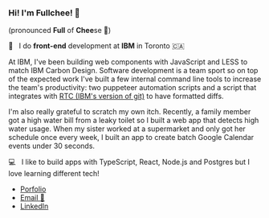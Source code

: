 ### Hi! I'm Fullchee! 👋 
(pronounced **Full** of **Chee**se 🧀)

💼 &nbsp; I do **front-end** development at **IBM** in Toronto 🇨🇦

<!--
**Fullchee/Fullchee** is a ✨ _special_ ✨ repository because its `README.md` (this file) appears on your GitHub profile.

- 🔭 I’m currently working on ...
- 🌱 I’m currently learning ...
- 👯 I’m looking to collaborate on ...
- 🤔 I’m looking for help with ...
- 💬 Ask me about ...
- 📫 How to reach me: ...
- 😄 Pronouns: ...
- ⚡ Fun fact: ...
-->



At IBM, I've been building web components with JavaScript and LESS to match IBM Carbon Design. Software development is a team sport so on top of the expected work I've built a few internal command line tools to increase the team's productivity: two puppeteer automation scripts and a script that integrates with [RTC (IBM's version of git)](https://jazz.net/products/workflow-management/) to have formatted diffs.

I'm also really grateful to scratch my own itch. Recently, a family member got a high water bill from a leaky toilet so I built a web app that detects high water usage. When my sister worked at a supermarket and only got her schedule once every week, I built an app to create batch Google Calendar events under 30 seconds.

💻 &nbsp; I like to build apps with TypeScript, React, Node.js and Postgres but I love learning different tech!

- [Porfolio](https://fullchee.com)
- [Email  :email:](mailto:fullchee@gmail.com)
- [LinkedIn](https://www.linkedin.com/in/fullchee-zhang/)
